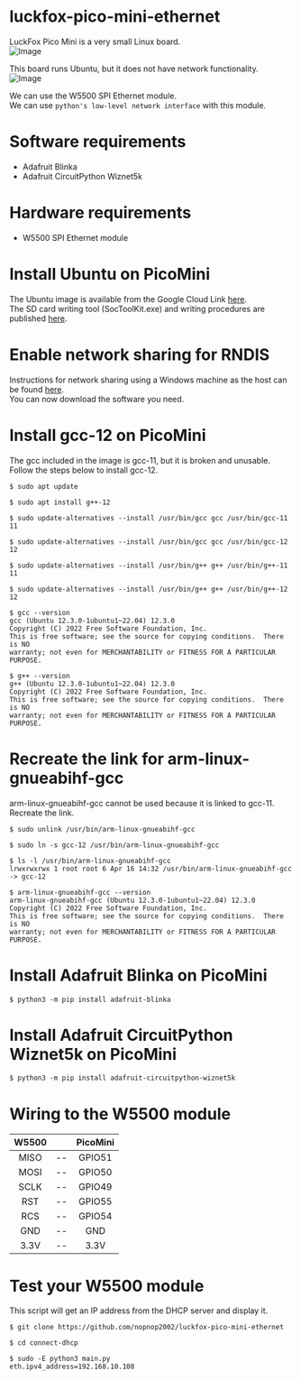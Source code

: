 # luckfox-pico-mini-ethernet
LuckFox Pico Mini is a very small Linux board.   
![Image](https://github.com/user-attachments/assets/99665cda-ba36-4de3-a1a9-d8cf117ef590)

This board runs Ubuntu, but it does not have network functionality.   
![Image](https://github.com/user-attachments/assets/7938e371-6be8-4acd-82b5-e38e85d1f44c)

We can use the W5500 SPI Ethernet module.   
We can use `python's low-level network interface` with this module.   

# Software requirements   
- Adafruit Blinka   
- Adafruit CircuitPython Wiznet5k   

# Hardware requirements   
- W5500 SPI Ethernet module   

# Install Ubuntu on PicoMini   
The Ubuntu image is available from the Google Cloud Link [here](https://wiki.luckfox.com/Luckfox-Pico/Luckfox-Pico-RV1103/Luckfox-Pico-prepare).    
The SD card writing tool (SocToolKit.exe) and writing procedures are published [here](https://wiki.luckfox.com/Luckfox-Pico/Luckfox-Pico-SD-Card-burn-image/).   

# Enable network sharing for RNDIS   
Instructions for network sharing using a Windows machine as the host can be found [here](https://wiki.luckfox.com/Luckfox-Pico/Luckfox-Pico-RV1106/Luckfox-Pico-Ultra-W/Luckfox-Pico-quick-start/Network-Sharing/ubuntu).   
You can now download the software you need.   

# Install gcc-12 on PicoMini   
The gcc included in the image is gcc-11, but it is broken and unusable.   
Follow the steps below to install gcc-12.   
```
$ sudo apt update

$ sudo apt install g++-12

$ sudo update-alternatives --install /usr/bin/gcc gcc /usr/bin/gcc-11 11

$ sudo update-alternatives --install /usr/bin/gcc gcc /usr/bin/gcc-12 12

$ sudo update-alternatives --install /usr/bin/g++ g++ /usr/bin/g++-11 11

$ sudo update-alternatives --install /usr/bin/g++ g++ /usr/bin/g++-12 12

$ gcc --version
gcc (Ubuntu 12.3.0-1ubuntu1~22.04) 12.3.0
Copyright (C) 2022 Free Software Foundation, Inc.
This is free software; see the source for copying conditions.  There is NO
warranty; not even for MERCHANTABILITY or FITNESS FOR A PARTICULAR PURPOSE.

$ g++ --version
g++ (Ubuntu 12.3.0-1ubuntu1~22.04) 12.3.0
Copyright (C) 2022 Free Software Foundation, Inc.
This is free software; see the source for copying conditions.  There is NO
warranty; not even for MERCHANTABILITY or FITNESS FOR A PARTICULAR PURPOSE.
```

# Recreate the link for arm-linux-gnueabihf-gcc   
arm-linux-gnueabihf-gcc cannot be used because it is linked to gcc-11.   
Recreate the link.   
```
$ sudo unlink /usr/bin/arm-linux-gnueabihf-gcc

$ sudo ln -s gcc-12 /usr/bin/arm-linux-gnueabihf-gcc

$ ls -l /usr/bin/arm-linux-gnueabihf-gcc
lrwxrwxrwx 1 root root 6 Apr 16 14:32 /usr/bin/arm-linux-gnueabihf-gcc -> gcc-12

$ arm-linux-gnueabihf-gcc --version
arm-linux-gnueabihf-gcc (Ubuntu 12.3.0-1ubuntu1~22.04) 12.3.0
Copyright (C) 2022 Free Software Foundation, Inc.
This is free software; see the source for copying conditions.  There is NO
warranty; not even for MERCHANTABILITY or FITNESS FOR A PARTICULAR PURPOSE.
```

# Install Adafruit Blinka on PicoMini
```
$ python3 -m pip install adafruit-blinka
```

# Install Adafruit CircuitPython Wiznet5k on PicoMini
```
$ python3 -m pip install adafruit-circuitpython-wiznet5k
```

# Wiring to the W5500 module
|W5500||PicoMini|
|:-:|:-:|:-:|
|MISO|--|GPIO51|
|MOSI|--|GPIO50|
|SCLK|--|GPIO49|
|RST|--|GPIO55|
|RCS|--|GPIO54|
|GND|--|GND|
|3.3V|--|3.3V|


# Test your W5500 module
This script will get an IP address from the DHCP server and display it.   
```
$ git clone https://github.com/nopnop2002/luckfox-pico-mini-ethernet

$ cd connect-dhcp

$ sudo -E python3 main.py
eth.ipv4_address=192.168.10.108
```
